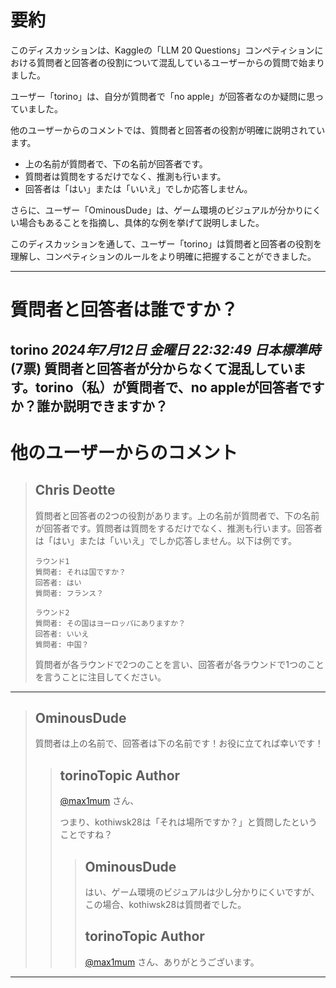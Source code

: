 # 要約 
このディスカッションは、Kaggleの「LLM 20 Questions」コンペティションにおける質問者と回答者の役割について混乱しているユーザーからの質問で始まりました。

ユーザー「torino」は、自分が質問者で「no apple」が回答者なのか疑問に思っていました。

他のユーザーからのコメントでは、質問者と回答者の役割が明確に説明されています。

* 上の名前が質問者で、下の名前が回答者です。
* 質問者は質問をするだけでなく、推測も行います。
* 回答者は「はい」または「いいえ」でしか応答しません。

さらに、ユーザー「OminousDude」は、ゲーム環境のビジュアルが分かりにくい場合もあることを指摘し、具体的な例を挙げて説明しました。

このディスカッションを通して、ユーザー「torino」は質問者と回答者の役割を理解し、コンペティションのルールをより明確に把握することができました。


---
# 質問者と回答者は誰ですか？
**torino** *2024年7月12日 金曜日 22:32:49 日本標準時* (7票)
質問者と回答者が分からなくて混乱しています。torino（私）が質問者で、no appleが回答者ですか？誰か説明できますか？
---
# 他のユーザーからのコメント
> ## Chris Deotte
> 
> 質問者と回答者の2つの役割があります。上の名前が質問者で、下の名前が回答者です。質問者は質問をするだけでなく、推測も行います。回答者は「はい」または「いいえ」でしか応答しません。以下は例です。
> 
> ```
> ラウンド1
> 質問者: それは国ですか？
> 回答者: はい
> 質問者: フランス？
> 
> ラウンド2
> 質問者: その国はヨーロッパにありますか？
> 回答者: いいえ
> 質問者: 中国？
> 
> ```
> 
> 質問者が各ラウンドで2つのことを言い、回答者が各ラウンドで1つのことを言うことに注目してください。
> 
> 
> 
---
> ## OminousDude
> 
> 質問者は上の名前で、回答者は下の名前です！お役に立てれば幸いです！
> 
> 
> 
> > ## torinoTopic Author
> > 
> > [@max1mum](https://www.kaggle.com/max1mum) さん、
> > 
> > つまり、kothiwsk28は「それは場所ですか？」と質問したということですね？
> > 
> > 
> > 
> > > ## OminousDude
> > > 
> > > はい、ゲーム環境のビジュアルは少し分かりにくいですが、この場合、kothiwsk28は質問者でした。
> > > 
> > > 
> > > 
> > > ## torinoTopic Author
> > > 
> > > [@max1mum](https://www.kaggle.com/max1mum) さん、ありがとうございます。
> > > 
> > > 
> > > 
---

